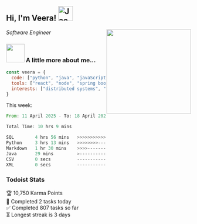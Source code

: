 <h2> Hi, I'm Veera! <img src="https://raw.githubusercontent.com/Tarikul-Islam-Anik/Animated-Fluent-Emojis/master/Emojis/Activities/Jack-O-Lantern.png" alt="Jack-O-Lantern" width="40" height="40" /></h2>
<img align='right' src="https://user-images.githubusercontent.com/74038190/213911110-aedbef38-a29f-4b6b-a65c-11608b4f75a5.gif" width="230">
<p><em>Software Engineer</em></p>


### <img src="https://user-images.githubusercontent.com/74038190/216656963-09118229-8a9e-4af0-910c-c37f35f2e210.gif" width="50"> A little more about me...  

```javascript
const veera = {
  code: ["python", "java", "javaScript", "typeScript", "c++"],
  tools: ["react", "node", "spring boot", "docker", "next.JS", "aws"],
  interests: ["distributed systems", "enterprise software", "parallel computing", "cloud computing", "machine learning", "AI"]
}
```
This week:
<!--START_SECTION:waka-->

```rust
From: 11 April 2025 - To: 18 April 2025

Total Time: 10 hrs 9 mins

SQL        4 hrs 56 mins   >>>>>>>>>>>>-------------   48.63 %
Python     3 hrs 13 mins   >>>>>>>>-----------------   31.68 %
Markdown   1 hr 30 mins    >>>>---------------------   14.77 %
Java       29 mins         >------------------------   04.90 %
CSV        0 secs          -------------------------   00.01 %
XML        0 secs          -------------------------   00.01 %
```

<!--END_SECTION:waka-->


### Todoist Stats

<!-- TODO-IST:START -->
🏆  10,750 Karma Points           
🌸  Completed 2 tasks today           
✅  Completed 807 tasks so far           
⏳  Longest streak is 3 days
<!-- TODO-IST:END -->
<!--
Profile views:
[![](https://visitcount.itsvg.in/api?id=veeravivekt&label=Profile%20Views&color=1&icon=2&pretty=false)](https://visitcount.itsvg.in)
-->
